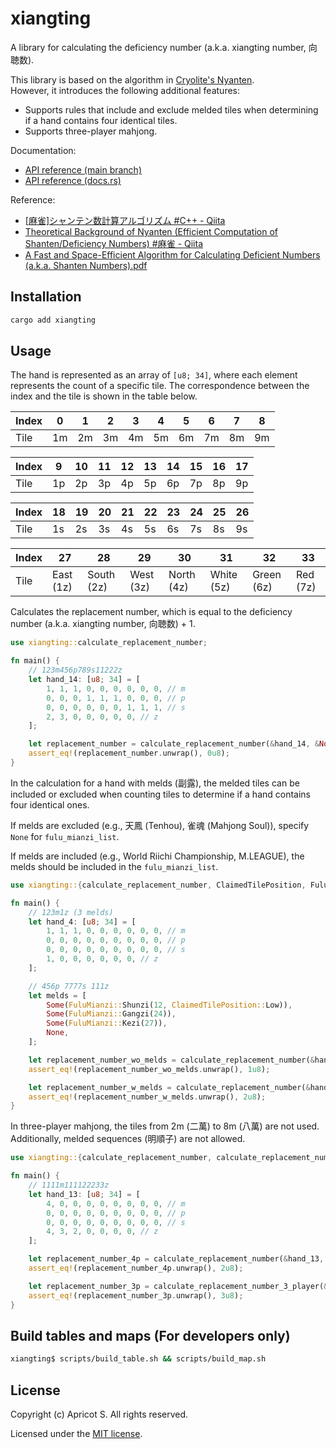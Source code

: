 # xiangting

A library for calculating the deficiency number (a.k.a. xiangting number, 向聴数).

This library is based on the algorithm in [Cryolite's Nyanten](https://github.com/Cryolite/nyanten).  
However, it introduces the following additional features:

- Supports rules that include and exclude melded tiles when determining if a hand contains four identical tiles.
- Supports three-player mahjong.

Documentation:

- [API reference (main branch)](https://Apricot-S.github.io/xiangting/xiangting)
- [API reference (docs.rs)](https://docs.rs/xiangting)

Reference:

- [[麻雀]シャンテン数計算アルゴリズム #C++ - Qiita](https://qiita.com/tomohxx/items/75b5f771285e1334c0a5)
- [Theoretical Background of Nyanten (Efficient Computation of Shanten/Deficiency Numbers) #麻雀 - Qiita](https://qiita.com/Cryolite/items/75d504c7489426806b87)
- [A Fast and Space-Efficient Algorithm for Calculating Deficient Numbers (a.k.a. Shanten Numbers).pdf](https://www.slideshare.net/slideshow/a-fast-and-space-efficient-algorithm-for-calculating-deficient-numbers-a-k-a-shanten-numbers-pdf/269706674)

## Installation

```sh
cargo add xiangting
```

## Usage

The hand is represented as an array of `[u8; 34]`, where each element represents the count of a specific tile.
The correspondence between the index and the tile is shown in the table below.

| Index | 0   | 1   | 2   | 3   | 4   | 5   | 6   | 7   | 8   |
| ----- | --- | --- | --- | --- | --- | --- | --- | --- | --- |
| Tile  | 1m  | 2m  | 3m  | 4m  | 5m  | 6m  | 7m  | 8m  | 9m  |

| Index | 9   | 10  | 11  | 12  | 13  | 14  | 15  | 16  | 17  |
| ----- | --- | --- | --- | --- | --- | --- | --- | --- | --- |
| Tile  | 1p  | 2p  | 3p  | 4p  | 5p  | 6p  | 7p  | 8p  | 9p  |

| Index | 18  | 19  | 20  | 21  | 22  | 23  | 24  | 25  | 26  |
| ----- | --- | --- | --- | --- | --- | --- | --- | --- | --- |
| Tile  | 1s  | 2s  | 3s  | 4s  | 5s  | 6s  | 7s  | 8s  | 9s  |

| Index | 27        | 28         | 29        | 30         | 31         | 32         | 33       |
| ----- | --------- | ---------- | --------- | ---------- | ---------- | ---------- | -------- |
| Tile  | East (1z) | South (2z) | West (3z) | North (4z) | White (5z) | Green (6z) | Red (7z) |

Calculates the replacement number, which is equal to the deficiency number (a.k.a. xiangting number, 向聴数) + 1.

```rust
use xiangting::calculate_replacement_number;

fn main() {
    // 123m456p789s11222z
    let hand_14: [u8; 34] = [
        1, 1, 1, 0, 0, 0, 0, 0, 0, // m
        0, 0, 0, 1, 1, 1, 0, 0, 0, // p
        0, 0, 0, 0, 0, 0, 1, 1, 1, // s
        2, 3, 0, 0, 0, 0, 0, // z
    ];

    let replacement_number = calculate_replacement_number(&hand_14, &None);
    assert_eq!(replacement_number.unwrap(), 0u8);
}
```

In the calculation for a hand with melds (副露),
the melded tiles can be included or excluded when counting tiles to determine if a hand contains four identical ones.

If melds are excluded (e.g., 天鳳 (Tenhou), 雀魂 (Mahjong Soul)), specify `None` for `fulu_mianzi_list`.

If melds are included (e.g., World Riichi Championship, M.LEAGUE), the melds should be included in the `fulu_mianzi_list`.

```rust
use xiangting::{calculate_replacement_number, ClaimedTilePosition, FuluMianzi};

fn main() {
    // 123m1z (3 melds)
    let hand_4: [u8; 34] = [
        1, 1, 1, 0, 0, 0, 0, 0, 0, // m
        0, 0, 0, 0, 0, 0, 0, 0, 0, // p
        0, 0, 0, 0, 0, 0, 0, 0, 0, // s
        1, 0, 0, 0, 0, 0, 0, // z
    ];

    // 456p 7777s 111z
    let melds = [
        Some(FuluMianzi::Shunzi(12, ClaimedTilePosition::Low)),
        Some(FuluMianzi::Gangzi(24)),
        Some(FuluMianzi::Kezi(27)),
        None,
    ];

    let replacement_number_wo_melds = calculate_replacement_number(&hand_4, &None);
    assert_eq!(replacement_number_wo_melds.unwrap(), 1u8);

    let replacement_number_w_melds = calculate_replacement_number(&hand_4, &Some(melds));
    assert_eq!(replacement_number_w_melds.unwrap(), 2u8);
}
```

In three-player mahjong, the tiles from 2m (二萬) to 8m (八萬) are not used.
Additionally, melded sequences (明順子) are not allowed.

```rust
use xiangting::{calculate_replacement_number, calculate_replacement_number_3_player};

fn main() {
    // 1111m111122233z
    let hand_13: [u8; 34] = [
        4, 0, 0, 0, 0, 0, 0, 0, 0, // m
        0, 0, 0, 0, 0, 0, 0, 0, 0, // p
        0, 0, 0, 0, 0, 0, 0, 0, 0, // s
        4, 3, 2, 0, 0, 0, 0, // z
    ];

    let replacement_number_4p = calculate_replacement_number(&hand_13, &None);
    assert_eq!(replacement_number_4p.unwrap(), 2u8);

    let replacement_number_3p = calculate_replacement_number_3_player(&hand_13, &None);
    assert_eq!(replacement_number_3p.unwrap(), 3u8);
}
```

## Build tables and maps (For developers only)

```sh
xiangting$ scripts/build_table.sh && scripts/build_map.sh
```

## License

Copyright (c) Apricot S. All rights reserved.

Licensed under the [MIT license](LICENSE).
